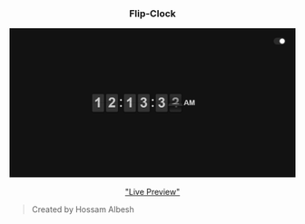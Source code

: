 <div align="center">

### Flip-Clock

![IMAGE](/assets/images/Preview.png)

["Live Preview"](https://raw.githack.com/HossamAlbesh/Flip-Clock/main/index.html)

</div>

> Created by Hossam Albesh
